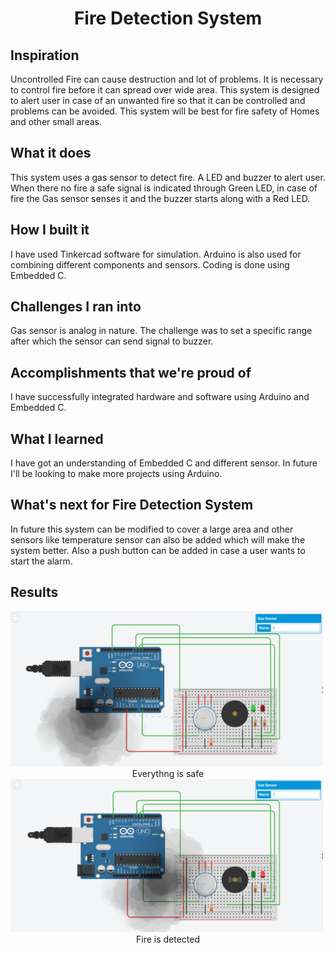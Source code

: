 <h1 align="center">Fire Detection System </h1>

## Inspiration

Uncontrolled Fire can cause destruction and lot of problems. It is necessary to control fire before it can spread over wide area. This system is designed to alert user in case of an unwanted fire so that it can be controlled and problems can be avoided. This system will be best for fire safety of Homes and other small areas.

## What it does

This system uses a gas sensor to detect fire. A LED and buzzer to alert user. When there no fire a safe signal is indicated through Green LED, in case of fire the Gas sensor senses it and the buzzer starts along with a Red LED.

## How I built it

I have used Tinkercad software for simulation. Arduino is also used for combining different components and sensors. Coding is done using Embedded C.

## Challenges I ran into

Gas sensor is analog in nature. The challenge was to set a specific range after which the sensor can send signal to buzzer.

## Accomplishments that we're proud of

I have successfully integrated hardware and software using Arduino and Embedded C.

## What I learned

I have got an understanding of Embedded C and different sensor. In future I'll be looking to make more projects using Arduino.

## What's next for Fire Detection System

In future this system can be modified to cover a large area and other sensors like temperature sensor can also be added which will make the system better. Also a push button can be added in case a user wants to start the alarm.

## Results

<img src="screenshots/ss3.PNG" width="500">
<center>Everythng is safe</center>

<img src="screenshots/ss4.PNG" width="500">
<center>Fire is detected</center>

